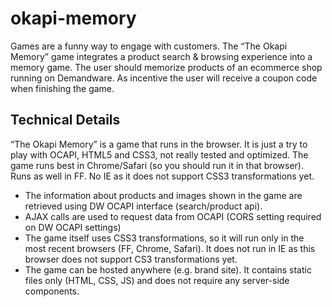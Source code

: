 okapi-memory
============
Games are a funny way to engage with customers. The “The Okapi Memory” game integrates a product search & browsing experience into a memory game. 
The user should memorize products of an ecommerce shop running on Demandware. As incentive the user will receive a coupon code when finishing the game.
 
Technical Details
-----------------
“The Okapi Memory” is a game that runs in the browser. 
It is just a try to play with OCAPI, HTML5 and CSS3, not really tested and optimized. 
The game runs best in Chrome/Safari (so you should run it in that browser). Runs as well in FF. No IE as it does not support CSS3 transformations yet.

- The information about products and images shown in the game are retrieved using DW OCAPI interface (search/product api). 
- AJAX calls are used to request data from OCAPI (CORS setting required on DW OCAPI settings)
- The game itself uses CSS3 transformations, so it will run only in the most recent browsers (FF, Chrome, Safari). It does not run in IE as this browser does not support CS3 transformations yet.
- The game can be hosted anywhere (e.g. brand site). It contains static files only (HTML, CSS, JS) and does not require any server-side components.  
